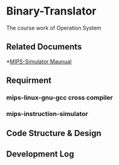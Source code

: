# Binary-Translator
The course work of Operation System

## Related Documents
*[MIPS-Simulator Maunual](Reference/mips-simulator.pdf)

## Requirment
### mips-linux-gnu-gcc cross compiler
### mips-instruction-simulator

## Code Structure & Design

## Development Log
